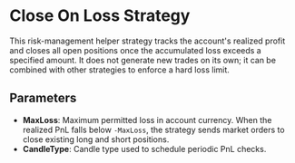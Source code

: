 # Close On Loss Strategy

This risk-management helper strategy tracks the account's realized profit and closes all open positions once the accumulated loss exceeds a specified amount. It does not generate new trades on its own; it can be combined with other strategies to enforce a hard loss limit.

## Parameters

- **MaxLoss**: Maximum permitted loss in account currency. When the realized PnL falls below `-MaxLoss`, the strategy sends market orders to close existing long and short positions.
- **CandleType**: Candle type used to schedule periodic PnL checks.

